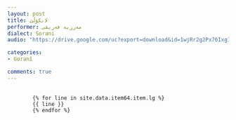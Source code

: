 ```yaml
---
layout: post
title: لانکۆڵێ
performer: مەرزیە فەریقی
dialect: Sorani
audio: "https://drive.google.com/uc?export=download&id=1wjRr2g2Px76IxgIolYCkbDw-a1BqjBH8"

categories:
- Goranî

comments: true
---
```


<div class="language-plaintext highlighter-rouge">
    <div class="highlight">
        <pre class="highlight">
            <code>
        {% for line in site.data.item64.item.lg %}
        {{ line }}
        {% endfor %}
            </code>
        </pre>
    </div>
</div>

